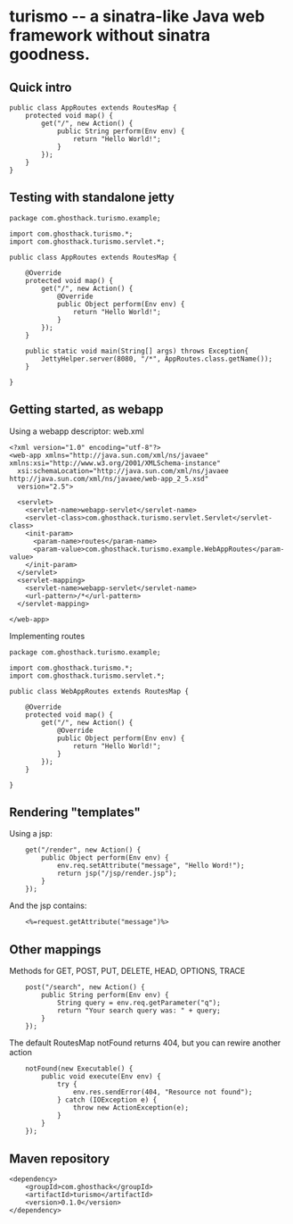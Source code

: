 turismo -- a sinatra-like Java web framework without sinatra goodness.
======================================================================

Quick intro
-----------

    public class AppRoutes extends RoutesMap {
        protected void map() {
            get("/", new Action() {
                public String perform(Env env) {
                    return "Hello World!";
                }
            });
        }
    }


Testing with standalone jetty
-----------------------------

    package com.ghosthack.turismo.example;
    
    import com.ghosthack.turismo.*;
    import com.ghosthack.turismo.servlet.*;
    
    public class AppRoutes extends RoutesMap {
    
        @Override
        protected void map() {
            get("/", new Action() {
                @Override
                public Object perform(Env env) {
                    return "Hello World!";
                }
            });
        }
    
        public static void main(String[] args) throws Exception{
            JettyHelper.server(8080, "/*", AppRoutes.class.getName());
        }
    
    }

Getting started, as webapp
--------------------------

Using a webapp descriptor: web.xml

    <?xml version="1.0" encoding="utf-8"?>
    <web-app xmlns="http://java.sun.com/xml/ns/javaee" xmlns:xsi="http://www.w3.org/2001/XMLSchema-instance"
      xsi:schemaLocation="http://java.sun.com/xml/ns/javaee http://java.sun.com/xml/ns/javaee/web-app_2_5.xsd"
      version="2.5">
    
      <servlet>
        <servlet-name>webapp-servlet</servlet-name>
        <servlet-class>com.ghosthack.turismo.servlet.Servlet</servlet-class>
        <init-param>
          <param-name>routes</param-name>
          <param-value>com.ghosthack.turismo.example.WebAppRoutes</param-value>
        </init-param>
      </servlet>
      <servlet-mapping>
        <servlet-name>webapp-servlet</servlet-name>
        <url-pattern>/*</url-pattern>
      </servlet-mapping>
    
    </web-app>

Implementing routes

    package com.ghosthack.turismo.example;
    
    import com.ghosthack.turismo.*;
    import com.ghosthack.turismo.servlet.*;
    
    public class WebAppRoutes extends RoutesMap {
    
        @Override
        protected void map() {
            get("/", new Action() {
                @Override
                public Object perform(Env env) {
                    return "Hello World!";
                }
            });
        }
    
    }


Rendering "templates"
---------------------

Using a jsp: 

        get("/render", new Action() {
            public Object perform(Env env) {
                env.req.setAttribute("message", "Hello Word!");
                return jsp("/jsp/render.jsp");
            }
        });

And the jsp contains:

        <%=request.getAttribute("message")%>


Other mappings
--------------

Methods for GET, POST, PUT, DELETE, HEAD, OPTIONS, TRACE

        post("/search", new Action() {
            public String perform(Env env) {
                String query = env.req.getParameter("q");
                return "Your search query was: " + query;
            }
        });

The default RoutesMap notFound returns 404, but you can rewire another action

        notFound(new Executable() {
            public void execute(Env env) {
                try {
                    env.res.sendError(404, "Resource not found");
                } catch (IOException e) {
                    throw new ActionException(e);
                }
            }
        });


Maven repository
----------------

    <dependency>
        <groupId>com.ghosthack</groupId>
        <artifactId>turismo</artifactId>
        <version>0.1.0</version>
    </dependency>

